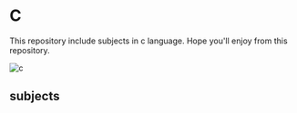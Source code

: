 # C
This repository include subjects in c language.
Hope you'll enjoy from this repository.

![c](https://user-images.githubusercontent.com/29695545/43161634-46fd958e-8f91-11e8-9b6c-37c181a28b9d.png)

## subjects
